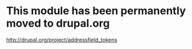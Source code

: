 # This module has been permanently moved to drupal.org #
http://drupal.org/project/addressfield_tokens
